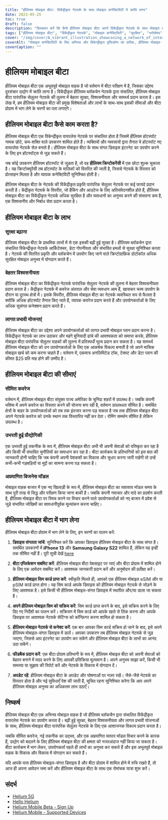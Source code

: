 ```yaml
---
title: "हीलियम मोबाइल बीटा: विकेंद्रीकृत नेटवर्क के साथ मोबाइल कनेक्टिविटी में क्रांति लाना"
date: 2023-05-25
toc: true
draft: false
description: "डिस्कवर करें कि कैसे हीलियम मोबाइल बीटा अपने विकेंद्रीकृत नेटवर्क के साथ मोबाइल कनेक्टिविटी को बदल रहा है, उपयोगकर्ताओं के लिए सुरक्षा, विश्वसनीयता और सामर्थ्य सुनिश्चित करता है।"
tags: ["हीलियम मोबाइल बीटा", "विकेंद्रीकृत नेटवर्क", "मोबाइल कनेक्टिविटी", "सुरक्षित", "भरोसेमंद", "सस्ती योजनाएं", "हीलियम हॉटस्पॉट", "हीलियम ब्लॉकचेन", "बीटा कार्यक्रम", "बेतार तंत्र", "सेलुलर नेटवर्क", "मोबाइल वाहक", "नवाचार", "तकनीकी", "नेटवर्क विस्तार", "उपयोगकर्ता प्रतिसाद", "उद्योग व्यवधान", "हीलियम मोबाइल-संगत डिवाइस", "आवेदन", "उभरती हुई प्रौद्योगिकी"]
cover: "/img/cover/A_vibrant_illustration_showcasing_a_network_of_interconnected_devices.png"
coverAlt: "मोबाइल कनेक्टिविटी के लिए अभिनव और विकेन्द्रीकृत दृष्टिकोण का प्रतीक, हीलियम मोबाइल ब्रांडिंग के साथ परस्पर जुड़े उपकरणों के नेटवर्क को प्रदर्शित करने वाला एक जीवंत चित्रण।"
coverCaption: ""
---
```


# हीलियम मोबाइल बीटा

हीलियम मोबाइल बीटा एक अभूतपूर्व मोबाइल वाहक है जो वर्तमान में बीटा परीक्षण में है, जिसका उद्देश्य दूरसंचार उद्योग में क्रांति लाना है। विकेंद्रीकृत हीलियम ब्लॉकचेन नेटवर्क द्वारा संचालित, हीलियम मोबाइल बीटा पारंपरिक सेलुलर नेटवर्क की तुलना में बेहतर सुरक्षा, विश्वसनीयता और सामर्थ्य प्रदान करता है। इस लेख में, हम हीलियम मोबाइल बीटा की प्रमुख विशेषताओं और लाभों के साथ-साथ इसकी सीमाओं और बीटा प्रोग्राम में भाग लेने के चरणों का पता लगाएंगे।

## हीलियम मोबाइल बीटा कैसे काम करता है?

हीलियम मोबाइल बीटा एक विकेन्द्रीकृत वायरलेस नेटवर्क पर संचालित होता है जिसमें हीलियम हॉटस्पॉट नामक छोटे, कम-शक्ति वाले उपकरण शामिल होते हैं। व्यक्तियों और व्यवसायों द्वारा तैनात ये हॉटस्पॉट नए वायरलेस नेटवर्क सेल बनाते हैं। हीलियम मोबाइल बीटा के साथ संगत डिवाइस इंटरनेट का उपयोग करने के लिए इन हॉटस्पॉट्स से जुड़ सकते हैं।

जब कोई उपकरण हीलियम हॉटस्पॉट से जुड़ता है, तो वह **हीलियम क्रिप्टोकरेंसी** में एक छोटा शुल्क चुकाता है। यह क्रिप्टोक्यूरेंसी तब हॉटस्पॉट के मालिकों को वितरित की जाती है, जिससे नेटवर्क के विस्तार को प्रोत्साहन मिलता है और व्यापक कनेक्टिविटी सुनिश्चित होती है।

हीलियम मोबाइल बीटा के नेटवर्क की विकेंद्रीकृत प्रकृति पारंपरिक सेलुलर नेटवर्क पर कई फायदे प्रदान करती है। केंद्रीकृत नेटवर्क के विपरीत, जो हैकिंग और आउटेज के लिए अतिसंवेदनशील होते हैं, हीलियम मोबाइल बीटा का विकेंद्रीकृत नेटवर्क अधिक सुरक्षित है और व्यवधानों का अनुभव करने की संभावना कम है, एक विश्वसनीय और निर्बाध सेवा प्रदान करता है।

## हीलियम मोबाइल बीटा के लाभ

### सुरक्षा बढ़ाना

हीलियम मोबाइल बीटा के प्राथमिक लाभों में से एक इसकी बढ़ी हुई सुरक्षा है। हीलियम ब्लॉकचेन द्वारा संचालित विकेन्द्रीकृत नेटवर्क आर्किटेक्चर, डेटा गोपनीयता और संभावित हमलों से सुरक्षा सुनिश्चित करता है। नेटवर्क की वितरित प्रकृति और ब्लॉकचेन में उपयोग किए जाने वाले क्रिप्टोग्राफ़िक प्रोटोकॉल अधिक सुरक्षित मोबाइल अनुभव में योगदान करते हैं।

### बेहतर विश्वसनीयता

हीलियम मोबाइल बीटा का विकेंद्रीकृत नेटवर्क पारंपरिक सेलुलर नेटवर्क की तुलना में बेहतर विश्वसनीयता प्रदान करता है। केंद्रीकृत नेटवर्क में कवरेज अंतराल और सेवा व्यवधान आम हैं, खासकर चरम उपयोग के दौरान या दूरस्थ क्षेत्रों में। इसके विपरीत, हीलियम मोबाइल बीटा का नेटवर्क व्यवस्थित रूप से फैलता है क्योंकि अधिक हॉटस्पॉट तैनात किए जाते हैं, व्यापक कवरेज प्रदान करते हैं और उपयोगकर्ताओं के लिए अधिक सुसंगत कनेक्शन प्रदान करते हैं।

### लागत प्रभावी योजनाएं

हीलियम मोबाइल बीटा का उद्देश्य अपने उपयोगकर्ताओं को लागत प्रभावी मोबाइल प्लान प्रदान करना है। विकेंद्रीकृत नेटवर्क का लाभ उठाकर और महंगे बुनियादी ढांचे की आवश्यकता को समाप्त करके, हीलियम मोबाइल बीटा पारंपरिक सेलुलर वाहकों की तुलना में प्रतिस्पर्धी मूल्य प्रदान कर सकता है। यह सामर्थ्य हीलियम मोबाइल बीटा को उन उपयोगकर्ताओं के लिए एक आकर्षक विकल्प बनाती है जो अपने मासिक मोबाइल खर्च को कम करना चाहते हैं। वर्तमान में, एकमात्र अनलिमिटेड टॉक, टेक्स्ट और डेटा प्लान की कीमत $25 प्रति माह होने की उम्मीद है।

## हीलियम मोबाइल बीटा की सीमाएं

### सीमित कवरेज

वर्तमान में, हीलियम मोबाइल बीटा संयुक्त राज्य अमेरिका के चुनिंदा शहरों में उपलब्ध है। जबकि कंपनी भविष्य में अपने कवरेज का विस्तार करने की योजना बना रही है, वर्तमान उपलब्धता सीमित है। समर्थित क्षेत्रों के बाहर के उपयोगकर्ताओं को तब तक इंतजार करना पड़ सकता है जब तक हीलियम मोबाइल बीटा अपने नेटवर्क कवरेज को उनके स्थान तक विस्तारित नहीं कर देता। रोमिंग समर्थन सीमित है लेकिन उपलब्ध है।

### उभरती हुई प्रौद्योगिकी

एक उभरती हुई तकनीक के रूप में, हीलियम मोबाइल बीटा अभी भी अपनी सेवाओं को परिष्कृत कर रहा है और किसी भी संभावित चुनौतियों का समाधान कर रहा है। बीटा कार्यक्रम के प्रतिभागियों को इस बात की जानकारी होनी चाहिए कि जब कंपनी अपनी पेशकशों का विकास और सुधार करना जारी रखेगी तो उन्हें कभी-कभी गड़बड़ियों या मुद्दों का सामना करना पड़ सकता है।

### अप्रमाणित बिजनेस मॉडल

मोबाइल वाहक बाजार में एक नए खिलाड़ी के रूप में, हीलियम मोबाइल बीटा का व्यवसाय मॉडल समय के साथ पूरी तरह से सिद्ध और परीक्षण किया जाना बाकी है। जबकि कंपनी नवाचार और वादे का प्रदर्शन करती है, हीलियम मोबाइल बीटा पर स्विच करने पर विचार करने वाले उपयोगकर्ताओं को नए बाजार में प्रवेश से जुड़े संभावित जोखिमों का सावधानीपूर्वक मूल्यांकन करना चाहिए।

## हीलियम मोबाइल बीटा में भाग लेना

हीलियम मोबाइल बीटा प्रोग्राम में भाग लेने के लिए, इन चरणों का पालन करें:

1. **डिवाइस संगतता जांचें**: सुनिश्चित करें कि आपका डिवाइस हीलियम मोबाइल बीटा के साथ संगत है। समर्थित उपकरणों में **iPhone 13** और **Samsung Galaxy S22** शामिल हैं, लेकिन यह इन्हीं तक सीमित नहीं हैं। पूरी सूची देखें [here](https://support.hellohelium.com/en/articles/7240207-supported-devices)

2. **बीटा एप्लिकेशन सबमिट करें**: हीलियम मोबाइल बीटा वेबसाइट पर जाएं और बीटा प्रोग्राम में शामिल होने के लिए एक आवेदन सबमिट करें। आवश्यक जानकारी प्रदान करें और अनुमोदन की प्रतीक्षा करें।

3. **हीलियम मोबाइल सिम कार्ड प्राप्त करें**: स्वीकृति मिलते ही, आपको एक हीलियम मोबाइल eSIM और या pSIM कार्ड प्राप्त होगा। यह सिम कार्ड आपके डिवाइस को हीलियम मोबाइल नेटवर्क से जोड़ने के लिए आवश्यक है। इसे किसी भी हीलियम मोबाइल-संगत डिवाइस में स्थापित और/या डाला जा सकता है।

4. **अपने हीलियम मोबाइल सिम को सक्रिय करें**: सिम कार्ड प्राप्त करने के बाद, इसे सक्रिय करने के लिए दिए गए निर्देशों का पालन करें। सक्रियण में सिम कार्ड को आपके खाते से लिंक करना और आपके डिवाइस पर आवश्यक नेटवर्क सेटिंग्स को कॉन्फ़िगर करना शामिल हो सकता है।

5. **हीलियम मोबाइल नेटवर्क से कनेक्ट करें**: एक बार आपका सिम कार्ड सक्रिय हो जाने के बाद, इसे अपने हीलियम मोबाइल-संगत डिवाइस में डालें। आपका उपकरण तब हीलियम मोबाइल नेटवर्क से जुड़ जाएगा, जिससे आप इंटरनेट का उपयोग कर सकेंगे और हीलियम मोबाइल बीटा के लाभों का आनंद उठा सकेंगे।

6. **फीडबैक प्रदान करें**: एक बीटा प्रोग्राम प्रतिभागी के रूप में, हीलियम मोबाइल बीटा को अपनी सेवाओं को बेहतर बनाने में मदद करने के लिए आपकी प्रतिक्रिया मूल्यवान है। अपने अनुभव साझा करें, किसी भी समस्या या सुझाव की रिपोर्ट करें और नेटवर्क के विकास में योगदान दें।

7. **अपडेट रहें**: हीलियम मोबाइल बीटा के अपडेट और घोषणाओं पर नज़र रखें। जैसे-जैसे नेटवर्क का विस्तार होता है और नई सुविधाएँ पेश की जाती हैं, सूचित रहना सुनिश्चित करेगा कि आप अपने हीलियम मोबाइल अनुभव का अधिकतम लाभ उठाएँ।

## निष्कर्ष

हीलियम मोबाइल बीटा एक अभिनव मोबाइल वाहक है जो हीलियम ब्लॉकचैन द्वारा संचालित विकेंद्रीकृत वायरलेस नेटवर्क का उपयोग करता है। बढ़ी हुई सुरक्षा, बेहतर विश्वसनीयता और लागत प्रभावी योजनाओं के साथ, हीलियम मोबाइल बीटा पारंपरिक सेलुलर नेटवर्क के लिए एक आशाजनक विकल्प प्रदान करता है।

जबकि सीमित कवरेज, नई तकनीक का उद्भव, और एक अप्रमाणित व्यापार मॉडल विचार करने के कारक हैं, उद्योग को बदलने के लिए हीलियम मोबाइल बीटा की क्षमता को नजरअंदाज नहीं किया जा सकता है। बीटा कार्यक्रम में भाग लेकर, उपयोगकर्ता पहले ही लाभों का अनुभव कर सकते हैं और इस अभूतपूर्व मोबाइल वाहक के विकास और विकास में योगदान कर सकते हैं।

यदि आपके पास हीलियम मोबाइल-संगत डिवाइस है और बीटा प्रोग्राम में शामिल होने में रुचि रखते हैं, तो आज ही अपना आवेदन जमा करें और हीलियम मोबाइल बीटा के साथ एक रोमांचक यात्रा शुरू करें।

## संदर्भ

- [Helium 5G](https://www.helium.com/5G)
- [Hello Helium](https://hellohelium.com/)
- [Helium Mobile Beta - Sign Up](https://hellohelium.com/waitlist)
- [Helium Mobile - Supported Devices](https://support.hellohelium.com/en/articles/7240207-supported-devices)
